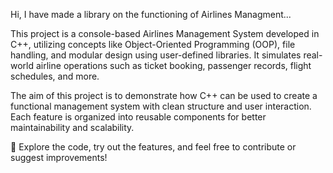 Hi, I have made a library on the functioning of Airlines Managment...

This project is a console-based Airlines Management System developed in C++, utilizing concepts like Object-Oriented Programming (OOP), file handling, and modular design using user-defined libraries. It simulates real-world airline operations such as ticket booking, passenger records, flight schedules, and more.

The aim of this project is to demonstrate how C++ can be used to create a functional management system with clean structure and user interaction. Each feature is organized into reusable components for better maintainability and scalability.

🔧 Explore the code, try out the features, and feel free to contribute or suggest improvements!
